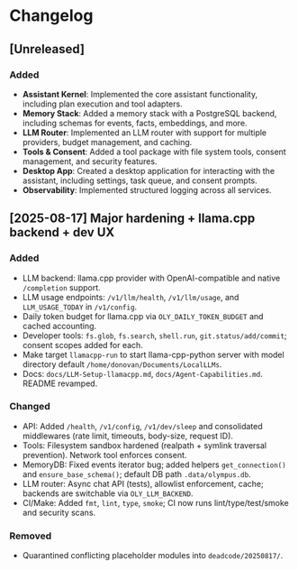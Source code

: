 # Changelog

## [Unreleased]

### Added
- **Assistant Kernel**: Implemented the core assistant functionality, including plan execution and tool adapters.
- **Memory Stack**: Added a memory stack with a PostgreSQL backend, including schemas for events, facts, embeddings, and more.
- **LLM Router**: Implemented an LLM router with support for multiple providers, budget management, and caching.
- **Tools & Consent**: Added a tool package with file system tools, consent management, and security features.
- **Desktop App**: Created a desktop application for interacting with the assistant, including settings, task queue, and consent prompts.
- **Observability**: Implemented structured logging across all services.

## [2025-08-17] Major hardening + llama.cpp backend + dev UX

### Added
- LLM backend: llama.cpp provider with OpenAI-compatible and native `/completion` support.
- LLM usage endpoints: `/v1/llm/health`, `/v1/llm/usage`, and `LLM_USAGE_TODAY` in `/v1/config`.
- Daily token budget for llama.cpp via `OLY_DAILY_TOKEN_BUDGET` and cached accounting.
- Developer tools: `fs.glob`, `fs.search`, `shell.run`, `git.status/add/commit`; consent scopes added for each.
- Make target `llamacpp-run` to start llama-cpp-python server with model directory default `/home/donovan/Documents/LocalLLMs`.
- Docs: `docs/LLM-Setup-llamacpp.md`, `docs/Agent-Capabilities.md`. README revamped.

### Changed
- API: Added `/health`, `/v1/config`, `/v1/dev/sleep` and consolidated middlewares (rate limit, timeouts, body-size, request ID).
- Tools: Filesystem sandbox hardened (realpath + symlink traversal prevention). Network tool enforces consent.
- MemoryDB: Fixed events iterator bug; added helpers `get_connection()` and `ensure_base_schema()`; default DB path `.data/olympus.db`.
- LLM router: Async chat API (tests), allowlist enforcement, cache; backends are switchable via `OLY_LLM_BACKEND`.
- CI/Make: Added `fmt`, `lint`, `type`, `smoke`; CI now runs lint/type/test/smoke and security scans.

### Removed
- Quarantined conflicting placeholder modules into `deadcode/20250817/`.

